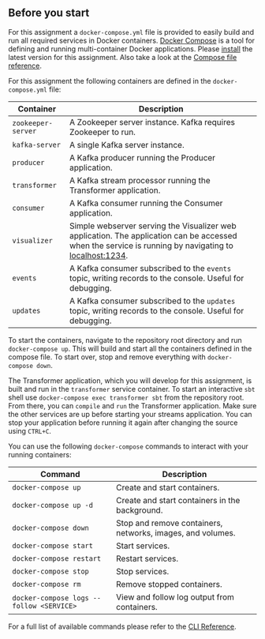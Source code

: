 ## Before you start

For this assignment a `docker-compose.yml` file is provided to easily build and
run all required services in Docker containers.
[Docker Compose](https://docs.docker.com/compose/) is a tool for defining and
running multi-container Docker applications. Please
[install](https://docs.docker.com/compose/install/) the latest version for
this assignment. Also take a look at the
[Compose file reference](https://docs.docker.com/compose/compose-file/).

For this assignment the following containers are defined in the
`docker-compose.yml` file:

| Container          | Description                                             |
|--------------------|---------------------------------------------------------|
| `zookeeper-server` | A Zookeeper server instance. Kafka requires Zookeeper to run. |
| `kafka-server`     | A single Kafka server instance. |
| `producer`         | A Kafka producer running the Producer application. |
| `transformer`      | A Kafka stream processor running the Transformer application. |
| `consumer`         | A Kafka consumer running the Consumer application. |
| `visualizer`       | Simple webserver serving the Visualizer web application. The application can be accessed when the service is running by navigating to [localhost:1234](http://localhost:1234). |
| `events`           | A Kafka consumer subscribed to the `events` topic, writing records to the console. Useful for debugging. | 
| `updates`          | A Kafka consumer subscribed to the `updates` topic, writing records to the console. Useful for debugging. |

To start the containers, navigate to the repository root directory and run
`docker-compose up`. This will build and start all the containers defined in
the compose file. To start over, stop and remove everything with
`docker-compose down`.

The Transformer application, which you will develop for this assignment, is
built and run in the `transformer` service container. To start an interactive
`sbt` shell use `docker-compose exec transformer sbt` from the repository root.
From there, you can `compile` and `run` the Transformer application. Make sure
the other services are up before starting your streams application. You can stop
your application before running it again after changing the source using
`CTRL+C`.

You can use the following `docker-compose` commands to interact with your
running containers:

| Command                                  | Description                       |
|------------------------------------------|-----------------------------------|
| `docker-compose up`                      |  Create and start containers. |
| `docker-compose up -d`                   |  Create and start containers in the background. |
| `docker-compose down`                    |  Stop and remove containers, networks, images, and  volumes. |
| `docker-compose start`                   |  Start services. |
| `docker-compose restart`                 |  Restart services. |
| `docker-compose stop`                    |  Stop services. |
| `docker-compose rm`                      |  Remove stopped containers. |
| `docker-compose logs --follow <SERVICE>` |  View and follow log output from  containers. |

For a full list of available commands please refer to the
[CLI Reference](https://docs.docker.com/compose/reference/overview/).
